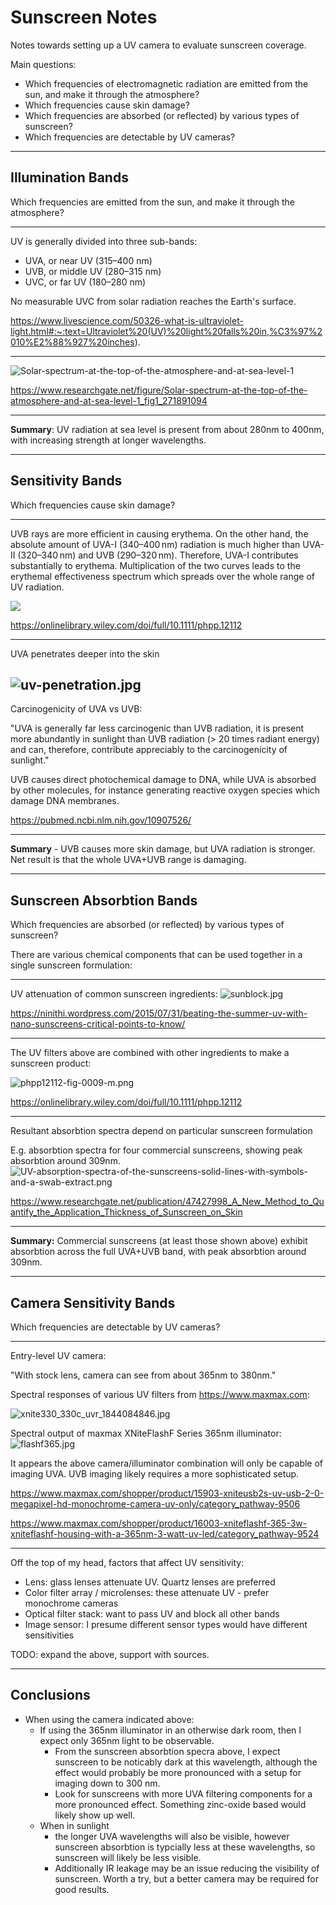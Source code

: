 # Sunscreen Notes

Notes towards setting up a UV camera to evaluate sunscreen coverage.

Main questions:
* Which frequencies of electromagnetic radiation are emitted from the sun, and make it through the atmosphere?
* Which frequencies cause skin damage?
* Which frequencies are absorbed (or reflected) by various types of sunscreen?
* Which frequencies are detectable by UV cameras?

---

## Illumination Bands

Which frequencies are emitted from the sun, and make it through the atmosphere?

--- 
UV is generally divided into three sub-bands:

* UVA, or near UV (315–400 nm)
* UVB, or middle UV (280–315 nm)
* UVC, or far UV (180–280 nm)

No measurable UVC from solar radiation reaches the Earth's surface.

https://www.livescience.com/50326-what-is-ultraviolet-light.html#:~:text=Ultraviolet%20(UV)%20light%20falls%20in,%C3%97%2010%E2%88%927%20inches).

---

![Solar-spectrum-at-the-top-of-the-atmosphere-and-at-sea-level-1](images/Solar-spectrum-at-the-top-of-the-atmosphere-and-at-sea-level-1.png)

https://www.researchgate.net/figure/Solar-spectrum-at-the-top-of-the-atmosphere-and-at-sea-level-1_fig1_271891094

---
**Summary**: UV radiation at sea level is present from about 280nm to 400nm, with increasing strength at longer wavelengths.

---

## Sensitivity Bands

Which frequencies cause skin damage?

--- 

UVB rays are more efficient in causing erythema. On the other hand, the absolute amount of UVA-I (340–400 nm) radiation is much higher than UVA-II (320–340 nm) and UVB (290–320 nm). Therefore, UVA-I contributes substantially to erythema. Multiplication of the two curves leads to the erythemal effectiveness spectrum which spreads over the whole range of UV radiation.

![](phpp12112-fig-0002-m.png)

https://onlinelibrary.wiley.com/doi/full/10.1111/phpp.12112

--- 

UVA penetrates deeper into the skin

![uv-penetration.jpg](images/uv-penetration.jpg)
---

Carcinogenicity of UVA vs UVB:

"UVA is generally far less carcinogenic than UVB radiation, it is present more abundantly in sunlight than UVB radiation (> 20 times radiant energy) and can, therefore, contribute appreciably to the carcinogenicity of sunlight."

UVB causes direct photochemical damage to DNA, while UVA is absorbed by other molecules, for instance generating reactive oxygen species which damage DNA membranes.

https://pubmed.ncbi.nlm.nih.gov/10907526/

--- 


**Summary** - UVB causes more skin damage, but UVA radiation is stronger. Net result is that the whole UVA+UVB range is damaging.

---

## Sunscreen Absorbtion Bands

Which frequencies are absorbed (or reflected) by various types of sunscreen?

There are various chemical components that can be used together in a single sunscreen formulation:

---
UV attenuation of common sunscreen ingredients:
![sunblock.jpg](images/sunblock.jpg)

https://ninithi.wordpress.com/2015/07/31/beating-the-summer-uv-with-nano-sunscreens-critical-points-to-know/

---
The UV filters above are combined with other ingredients to make a sunscreen product:

![phpp12112-fig-0009-m.png](images/phpp12112-fig-0009-m.png)

https://onlinelibrary.wiley.com/doi/full/10.1111/phpp.12112

---

Resultant absorbtion spectra depend on particular sunscreen formulation

E.g. absorbtion spectra for four commercial sunscreens, showing peak absorbtion around 309nm.
![UV-absorption-spectra-of-the-sunscreens-solid-lines-with-symbols-and-a-swab-extract.png](images/UV-absorption-spectra-of-the-sunscreens-solid-lines-with-symbols-and-a-swab-extract.png)

https://www.researchgate.net/publication/47427998_A_New_Method_to_Quantify_the_Application_Thickness_of_Sunscreen_on_Skin

---

**Summary:** Commercial sunscreens (at least those shown above) exhibit absorbtion across the full UVA+UVB band, with peak absorbtion around 309nm.

---

## Camera Sensitivity Bands

Which frequencies are detectable by UV cameras?

---

Entry-level UV camera:

"With stock lens, camera can see from about 365nm to 380nm."

Spectral responses of various UV filters from https://www.maxmax.com:

![xnite330_330c_uvr_1844084846.jpg](images/xnite330_330c_uvr_1844084846.jpg)

Spectral output of maxmax XNiteFlashF Series 365nm illuminator:
![flashf365.jpg](images/flashf365.jpg)

It appears the above camera/illuminator combination will only be capable of imaging UVA. UVB imaging likely requires a more sophisticated setup.

https://www.maxmax.com/shopper/product/15903-xniteusb2s-uv-usb-2-0-megapixel-hd-monochrome-camera-uv-only/category_pathway-9506

https://www.maxmax.com/shopper/product/16003-xniteflashf-365-3w-xniteflashf-housing-with-a-365nm-3-watt-uv-led/category_pathway-9524

---

Off the top of my head, factors that affect UV sensitivity:

* Lens: glass lenses attenuate UV. Quartz lenses are preferred
* Color filter array / microlenses: these attenuate UV - prefer monochrome cameras
* Optical filter stack: want to pass UV and block all other bands
* Image sensor: I presume different sensor types would have different sensitivities

TODO: expand the above, support with sources.

---

## Conclusions

* When using the camera indicated above:
    * If using the 365nm illuminator in an otherwise dark room, then I expect only 365nm light to be observable.
        * From the sunscreen absorbtion specra above, I expect sunscreen to be noticably dark at this wavelength, although the effect would probably be more pronounced with a setup for imaging down to 300 nm. 
        * Look for sunscreens with more UVA filtering components for a more pronounced effect. Something zinc-oxide based would likely show up well.
    * When in sunlight
        * the longer UVA wavelengths will also be visible, however sunscreen absorbtion is typcially less at these wavelengths, so sunscreen will likely be less visible.
        * Additionally IR leakage may be an issue reducing the visibility of sunscreen. Worth a try, but a better camera may be required for good results.

